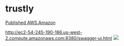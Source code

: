 # trustly

[Published AWS.Amazon](http://ec2-54-245-190-186.us-west-2.compute.amazonaws.com:8380/swagger-ui.html)

http://ec2-54-245-190-186.us-west-2.compute.amazonaws.com:8380/swagger-ui.html
![](https://i.ibb.co/zhfypTZ/swagger.png)

